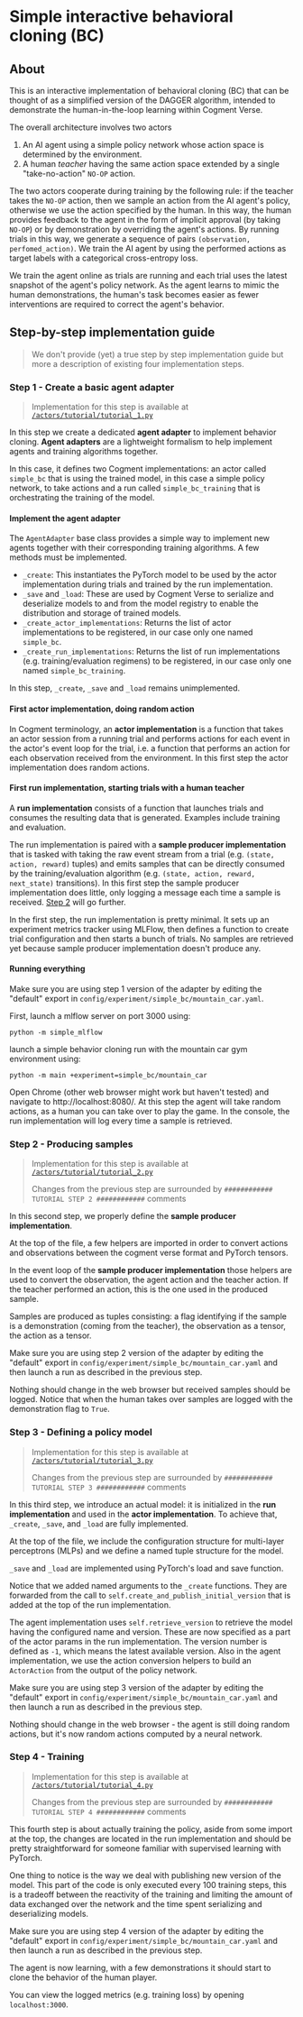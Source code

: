 # Simple interactive behavioral cloning (BC)

## About

This is an interactive implementation of behavioral cloning (BC) that can be thought of as a simplified version of the DAGGER algorithm, intended to demonstrate the human-in-the-loop learning within Cogment Verse.

The overall architecture involves two actors

1. An AI agent using a simple policy network whose action space is determined by the environment.
2. A human _teacher_ having the same action space extended by a single "take-no-action" `NO-OP` action.

The two actors cooperate during training by the following rule: if the teacher takes the `NO-OP` action, then we sample an action from the AI agent's policy, otherwise we use the action specified by the human. In this way, the human provides feedback to the agent in the form of implicit approval (by taking `NO-OP`) or by demonstration by overriding the agent's actions. By running trials in this way, we generate a sequence of pairs `(observation, perfomed_action)`. We train the AI agent by using the performed actions as target labels with a categorical cross-entropy loss.

We train the agent online as trials are running and each trial uses the latest snapshot of the agent's policy network. As the agent learns to mimic the human demonstrations, the human's task becomes easier as fewer interventions are required to correct the agent's behavior.

## Step-by-step implementation guide

> We don't provide (yet) a true step by step implementation guide but more a description of existing four implementation steps.

### Step 1 - Create a basic agent adapter

> Implementation for this step is available at [`/actors/tutorial/tutorial_1.py`](/actors/tutorial/tutorial_1.py)

In this step we create a dedicated **agent adapter** to implement behavior cloning. **Agent adapters** are a lightweight formalism to help implement agents and training algorithms together.

In this case, it defines two Cogment implementations: an actor called `simple_bc` that is using the trained model, in this case a simple policy network, to take actions and a run called `simple_bc_training` that is orchestrating the training of the model.

#### Implement the agent adapter

The `AgentAdapter` base class provides a simple way to implement new agents together with their corresponding training algorithms. A few methods must be implemented.

- `_create`: This instantiates the PyTorch model to be used by the actor implementation during trials and trained by the run implementation.
- `_save` and `_load`: These are used by Cogment Verse to serialize and deserialize models to and from the model registry to enable the distribution and storage of trained models.
- `_create_actor_implementations`: Returns the list of actor implementations to be registered, in our case only one named `simple_bc`.
- `_create_run_implementations`: Returns the list of run implementations (e.g. training/evaluation regimens) to be registered, in our case only one named `simple_bc_training`.

In this step, `_create`, `_save` and `_load` remains unimplemented.

#### First actor implementation, doing random action

In Cogment terminology, an **actor implementation** is a function that takes an actor session from a running trial and performs actions for each event in the actor's event loop for the trial, i.e. a function that performs an action for each observation received from the environment. In this first step the actor implementation does random actions.

#### First run implementation, starting trials with a human teacher

A **run implementation** consists of a function that launches trials and consumes the resulting data that is generated. Examples include training and evaluation.

The run implementation is paired with a **sample producer implementation** that is tasked with taking the raw event stream from a trial (e.g. `(state, action, reward)` tuples) and emits samples that can be directly consumed by the training/evaluation algorithm (e.g. `(state, action, reward, next_state)` transitions). In this first step the sample producer implementation does little, only logging a message each time a sample is received. [Step 2](#step-2-producing-samples) will go further.

In the first step, the run implementation is pretty minimal. It sets up an experiment metrics tracker using MLFlow, then defines a function to create trial configuration and then starts a bunch of trials. No samples are retrieved yet because sample producer implementation doesn't produce any.

#### Running everything

Make sure you are using step 1 version of the adapter by editing the "default" export in `config/experiment/simple_bc/mountain_car.yaml`.

First, launch a mlflow server on port 3000 using:

```
python -m simple_mlflow
```
launch a simple behavior cloning run with the mountain car gym environment using:
```
python -m main +experiment=simple_bc/mountain_car
```

Open Chrome (other web browser might work but haven't tested) and navigate to http://localhost:8080/. At this step the agent will take random actions, as a human you can take over to play the game. In the console, the run implementation will log every time a sample is retrieved.

### Step 2 - Producing samples

> Implementation for this step is available at [`/actors/tutorial/tutorial_2.py`](/actors/tutorial/tutorial_2.py)
>
> Changes from the previous step are surrounded by `############ TUTORIAL STEP 2 ############` comments

In this second step, we properly define the **sample producer implementation**.

At the top of the file, a few helpers are imported in order to convert actions and observations between the cogment verse format and PyTorch tensors.

In the event loop of the **sample producer implementation** those helpers are used to convert the observation, the agent action and the teacher action. If the teacher performed an action, this is the one used in the produced sample.

Samples are produced as tuples consisting: a flag identifying if the sample is a demonstration (coming from the teacher), the observation as a tensor, the action as a tensor.

Make sure you are using step 2 version of the adapter by editing the "default" export in `config/experiment/simple_bc/mountain_car.yaml` and then launch a run as described in the previous step.

Nothing should change in the web browser but received samples should be logged. Notice that when the human takes over samples are logged with the demonstration flag to `True`.

### Step 3 - Defining a policy model

> Implementation for this step is available at [`/actors/tutorial/tutorial_3.py`](/actors/tutorial/tutorial_3.py)
>
> Changes from the previous step are surrounded by `############ TUTORIAL STEP 3 ############` comments

In this third step, we introduce an actual model: it is initialized in the **run implementation** and used in the **actor implementation**. To achieve that, `_create`, `_save`, and `_load` are fully implemented.

At the top of the file, we include the configuration structure for multi-layer perceptrons (MLPs) and we define a named tuple structure for the model.

`_save` and `_load` are implemented using PyTorch's load and save function.

Notice that we added named arguments to the `_create` functions. They are forwarded from the call to `self.create_and_publish_initial_version` that is added at the top of the run implementation.

The agent implementation uses `self.retrieve_version` to retrieve the model having the configured name and version. These are now specified as a part of the actor params in the run implementation. The version number is defined as `-1`, which means the latest available version. Also in the agent implementation, we use the action conversion helpers to build an `ActorAction` from the output of the policy network.

Make sure you are using step 3 version of the adapter by editing the "default" export in `config/experiment/simple_bc/mountain_car.yaml` and then launch a run as described in the previous step.

Nothing should change in the web browser - the agent is still doing random actions, but it's now random actions computed by a neural network.

### Step 4 - Training

> Implementation for this step is available at [`/actors/tutorial/tutorial_4.py`](/actors/tutorial/tutorial_4.py)
>
> Changes from the previous step are surrounded by `############ TUTORIAL STEP 4 ############` comments

This fourth step is about actually training the policy, aside from some import at the top, the changes are located in the run implementation and should be pretty straightforward for someone familiar with supervised learning with PyTorch.

One thing to notice is the way we deal with publishing new version of the model. This part of the code is only executed every 100 training steps, this is a tradeoff between the reactivity of the training and limiting the amount of data exchanged over the network and the time spent serializing and deserializing models.

Make sure you are using step 4 version of the adapter by editing the "default" export in `config/experiment/simple_bc/mountain_car.yaml` and then launch a run as described in the previous step.

The agent is now learning, with a few demonstrations it should start to clone the behavior of the human player.

You can view the logged metrics (e.g. training loss) by opening `localhost:3000`.
